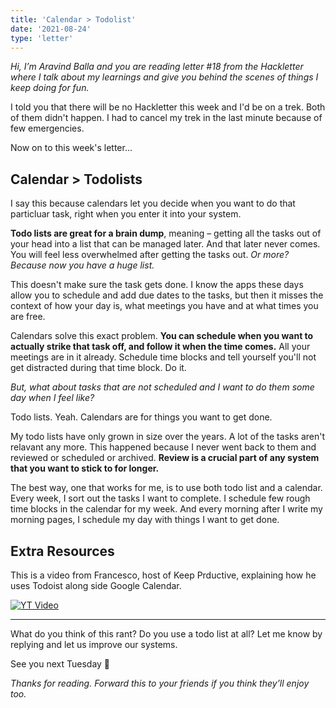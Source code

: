 ```yaml
---
title: 'Calendar > Todolist'
date: '2021-08-24'
type: 'letter'
---
```


_Hi, I’m Aravind Balla and you are reading letter #18 from the Hackletter where I talk about my learnings and give you behind the scenes of things I keep doing for fun._

I told you that there will be no Hackletter this week and I'd be on a trek. Both of them didn't happen. I had to cancel my trek in the last minute because of few emergencies.

Now on to this week's letter...

## Calendar > Todolists

I say this because calendars let you decide when you want to do that particluar task, right when you enter it into your system.

**Todo lists are great for a brain dump**, meaning – getting all the tasks out of your head into a list that can be managed later. And that later never comes. You will feel less overwhelmed after getting the tasks out. _Or more? Because now you have a huge list._

This doesn't make sure the task gets done. I know the apps these days allow you to schedule and add due dates to the tasks, but then it misses the context of how your day is, what meetings you have and at what times you are free.

Calendars solve this exact problem. **You can schedule when you want to actually strike that task off, and follow it when the time comes.** All your meetings are in it already. Schedule time blocks and tell yourself you'll not get distracted during that time block. Do it.

_But, what about tasks that are not scheduled and I want to do them some day when I feel like?_

Todo lists. Yeah. Calendars are for things you want to get done.

My todo lists have only grown in size over the years. A lot of the tasks aren't relavant any more. This happened because I never went back to them and reviewed or scheduled or archived. **Review is a crucial part of any system that you want to stick to for longer.**

The best way, one that works for me, is to use both todo list and a calendar. Every week, I sort out the tasks I want to complete. I schedule few rough time blocks in the calendar for my week. And every morning after I write my morning pages, I schedule my day with things I want to get done.

## Extra Resources

This is a video from Francesco, host of Keep Prductive, explaining how he uses Todoist along side Google Calendar.

[![YT Video](https://i.ytimg.com/vi/iZomby5RNgA/hq720.jpg?sqp=-oaymwEcCNAFEJQDSFXyq4qpAw4IARUAAIhCGAFwAcABBg==&rs=AOn4CLCiauo9C9eZT24jDo7X1hsoAvPPrA)](https://www.youtube.com/watch?v=iZomby5RNgA)

---

What do you think of this rant? Do you use a todo list at all? Let me know by replying and let us improve our systems.

See you next Tuesday 👋

_Thanks for reading. Forward this to your friends if you think they’ll enjoy too._
